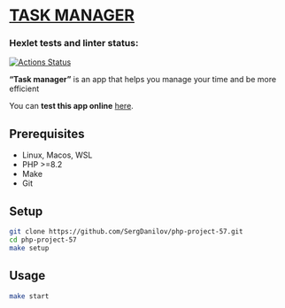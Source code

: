 # [TASK MANAGER](https://github.com/SergDanilov/php-project-57/blob/main/README.md)

### Hexlet tests and linter status:
[![Actions Status](https://github.com/SergDanilov/php-project-57/actions/workflows/hexlet-check.yml/badge.svg)](https://github.com/SergDanilov/php-project-57/actions)

<p><b>“Task manager”</b> is an app that helps you manage your time and be more efficient </p>
<p>You can <b>test this app online</b> <a href="https://php-project-57-5grp.onrender.com/" target="_blank">here</a>.</p>

## Prerequisites

* Linux, Macos, WSL
* PHP >=8.2
* Make
* Git


## Setup

```bash
git clone https://github.com/SergDanilov/php-project-57.git
cd php-project-57
make setup
```
## Usage

```bash
make start
```